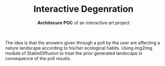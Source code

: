 <h1 align="center" id="title">Interactive Degenration</h1>
<p align="center"><b>Architecure POC</b> of an interactive art project</p>
<br>
<br>
The idea is that the answers given through a poll by the user are affecting a nature landscape according to his/her
ecological habits. Using img2img module of StableDiffusion to treat the prior generated landscape in consequence of the poll results.

